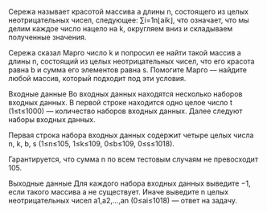 ﻿Сережа называет красотой массива a длины n, состоящего из целых неотрицательных чисел, следующее:
∑i=1n⌊aik⌋,
что означает, что мы делим каждое число нацело на k, округляем вниз и складываем полученные значения.

Сережа сказал Марго число k и попросил ее найти такой массив a длины n, состоящий из целых неотрицательных чисел, что его красота равна b и сумма его элементов равна s. Помогите Марго — найдите любой массив, который подходит под эти условия.

Входные данные
Во входных данных находятся несколько наборов входных данных. В первой строке находится одно целое число t (1≤t≤1000) — количество наборов входных данных. Далее следуют наборы входных данных.

Первая строка набора входных данных содержит четыре целых числа n, k, b, s (1≤n≤105, 1≤k≤109, 0≤b≤109, 0≤s≤1018).

Гарантируется, что сумма n по всем тестовым случаям не превосходит 105.

Выходные данные
Для каждого набора входных данных выведите −1, если такого массива a не существует. Иначе выведите n целых неотрицательных чисел a1,a2,…,an (0≤ai≤1018) — ответ на задачу.